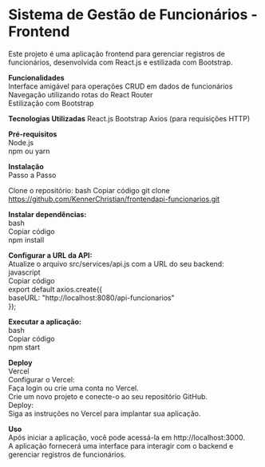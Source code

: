 # **Sistema de Gestão de Funcionários - Frontend**  

Este projeto é uma aplicação frontend para gerenciar registros de funcionários, desenvolvida com React.js e estilizada com Bootstrap.

**Funcionalidades**  
Interface amigável para operações CRUD em dados de funcionários   
Navegação utilizando rotas do React Router    
Estilização com Bootstrap   

**Tecnologias Utilizadas**
React.js
Bootstrap
Axios (para requisições HTTP)   

**Pré-requisitos**  
Node.js   
npm ou yarn   

**Instalação**    
Passo a Passo    

Clone o repositório:
bash
Copiar código
git clone <https://github.com/KennerChristian/frontendapi-funcionarios.git>     


**Instalar dependências:**   
bash   
Copiar código   
npm install   


**Configurar a URL da API:**    
Atualize o arquivo src/services/api.js com a URL do seu backend:    
javascript     
Copiar código     
export default axios.create({     
  baseURL: "http://localhost:8080/api-funcionarios"     
});    


**Executar a aplicação:**     
bash    
Copiar código   
npm start    


**Deploy**    
Vercel    
Configurar o Vercel:    
Faça login ou crie uma conta no Vercel.    
Crie um novo projeto e conecte-o ao seu repositório GitHub.    
Deploy:    
Siga as instruções no Vercel para implantar sua aplicação.   

**Uso**   
Após iniciar a aplicação, você pode acessá-la em http://localhost:3000.    
A aplicação fornecerá uma interface para interagir com o backend e gerenciar registros de funcionários.